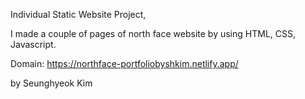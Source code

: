 Individual Static Website Project,

I made a couple of pages of north face website by using HTML, CSS, Javascript.

Domain: https://northface-portfoliobyshkim.netlify.app/

by Seunghyeok Kim
